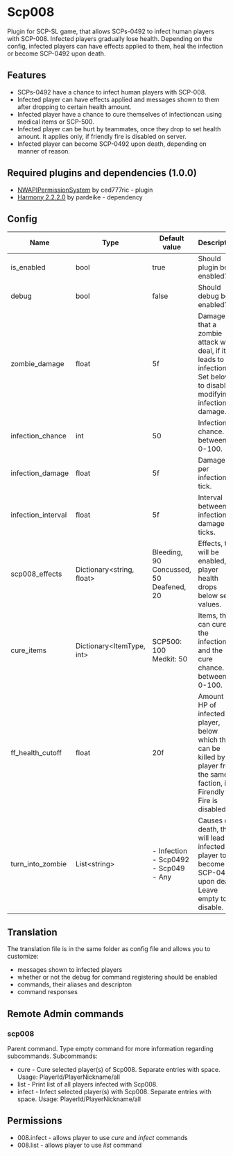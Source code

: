 # Scp008
Plugin for SCP-SL game, that allows SCPs-0492 to infect human players with SCP-008. Infected players gradually lose health. Depending on the config, infected players can have effects applied to them, heal the infection or become SCP-0492 upon death.

## Features
- SCPs-0492 have a chance to infect human players with SCP-008.
- Infected player can have effects applied and messages shown to them after dropping to certain health amount.
- Infected player have a chance to cure themselves of infectioncan using medical items or SCP-500.
- Infected player can be hurt by teammates, once they drop to set health amount. It applies only, if friendly fire is disabled on server.
- Infected player can become SCP-0492 upon death, depending on manner of reason.

## Required plugins and dependencies (1.0.0)
- [NWAPIPermissionSystem](https://github.com/CedModV2/NWAPIPermissionSystem/releases/tag/0.0.6) by ced777ric - plugin
- [Harmony 2.2.2.0](https://github.com/pardeike/Harmony/releases/tag/v2.2.2.0) by pardeike - dependency

## Config
|Name|Type|Default value|Description|
|---|---|---|---|
|is_enabled|bool|true|Should plugin be enabled?|
|debug|bool|false|Should debug be enabled?|
|zombie_damage|float|5f|Damage, that a zombie attack will deal, if it leads to infection. Set below 0 to disable modifying infection damage.|
|infection_chance|int|50|Infection chance. Set between 0-100.|
|infection_damage|float|5f|Damage per infection tick.|
|infection_interval|float|5f|Interval between infection damage ticks.|
|scp008_effects|Dictionary\<string, float>|Bleeding, 90<br/> Concussed, 50<br/> Deafened, 20|Effects, that will be enabled, if player health drops below set values.|
|cure_items|Dictionary\<ItemType, int>|SCP500: 100<br/> Medkit: 50|Items, that can cure the infection and the cure chance. Set between 0-100.|
|ff_health_cutoff|float|20f|Amount of HP of infected player, below which they can be killed by a player from the same faction, if Firendly Fire is disabled.|
|turn_into_zombie|List\<string>|- Infection<br/>- Scp0492<br/>- Scp049<br/>- Any|Causes of death, that will lead an infected player to become SCP-0492 upon death. Leave empty to disable.|

## Translation
The translation file is in the same folder as config file and allows you to customize:
- messages shown to infected players
- whether or not the debug for command registering should be enabled
- commands, their aliases and descripton
- command responses

## Remote Admin commands
### scp008
Parent command. Type empty command for more information regarding subcommands. Subcommands:
- cure - Cure selected player(s) of Scp008. Separate entries with space. Usage: PlayerId/PlayerNickname/all
- list - Print list of all players infected with Scp008.
- infect - Infect selected player(s) with Scp008. Separate entries with space. Usage: PlayerId/PlayerNickname/all

## Permissions
- 008.infect - allows player to use *cure* and *infect* commands
- 008.list - allows player to use *list* command
